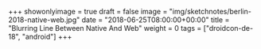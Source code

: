 +++
showonlyimage = true
draft = false
image = "img/sketchnotes/berlin-2018-native-web.jpg"
date = "2018-06-25T08:00:00+00:00"
title = "Blurring Line Between Native And Web"
weight = 0
tags = ["droidcon-de-18", "android"]
+++

